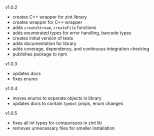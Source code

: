 v1.0.2

- creates C++ wrapper for zint library
- creates wrapper for C++ wrapper
- adds `createStream`, `createFile` functions
- adds enumerated types for error handling, barcode types
- creates initial version of tests
- adds documentation for library
- adds coverage, dependency, and continuous integration checking
- publishes package to npm

v1.0.3

- updates docs
- fixes enums

v1.0.4

- moves enums to separate objects in library
- updates docs to contain `Symbol` props, enum changes

v1.0.5

- fixes all int types for comparisons in zint lib
- removes unnecessary files for smaller installation
